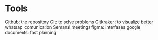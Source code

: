 # Tools

Github: the repository
Git: to solve problems
Gitkraken: to visualize better
whatsap: comunication
Semanal meetings
figma: interfases
google documents: fast planning
